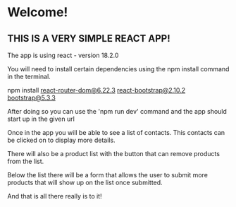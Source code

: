 Welcome! 
================================
THIS IS A VERY SIMPLE REACT APP!
----------------------------------
The app is using react - version 18.2.0

You will need to install certain dependencies using the npm install command in the terminal.

npm install react-router-dom@6.22.3 react-bootstrap@2.10.2 bootstrap@5.3.3

After doing so you can use the 'npm run dev' command and the app should start up in the given url

Once in the app you will be able to see a list of contacts. This contacts can be clicked on to display more details.

There will also be a product list with the button that can remove products from the list. 

Below the list there will be a form that allows the user to submit more products that will show up on the list once submitted.

And that is all there really is to it!

